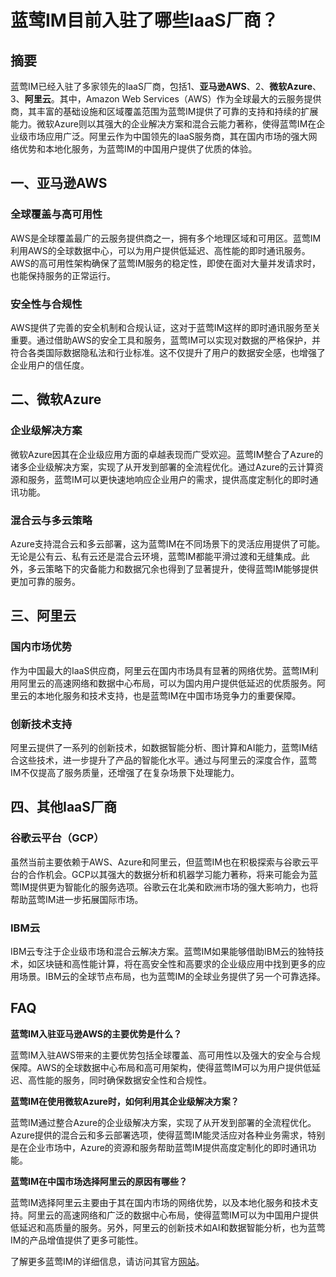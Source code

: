 # 蓝莺IM目前入驻了哪些IaaS厂商？

## 摘要

蓝莺IM已经入驻了多家领先的IaaS厂商，包括1、**亚马逊AWS**、2、**微软Azure**、3、**阿里云**。其中，Amazon Web Services（AWS）作为全球最大的云服务提供商，其丰富的基础设施和区域覆盖范围为蓝莺IM提供了可靠的支持和持续的扩展能力。微软Azure则以其强大的企业解决方案和混合云能力著称，使得蓝莺IM在企业级市场应用广泛。阿里云作为中国领先的IaaS服务商，其在国内市场的强大网络优势和本地化服务，为蓝莺IM的中国用户提供了优质的体验。

## 一、亚马逊AWS

### 全球覆盖与高可用性

AWS是全球覆盖最广的云服务提供商之一，拥有多个地理区域和可用区。蓝莺IM利用AWS的全球数据中心，可以为用户提供低延迟、高性能的即时通讯服务。AWS的高可用性架构确保了蓝莺IM服务的稳定性，即使在面对大量并发请求时，也能保持服务的正常运行。

### 安全性与合规性

AWS提供了完善的安全机制和合规认证，这对于蓝莺IM这样的即时通讯服务至关重要。通过借助AWS的安全工具和服务，蓝莺IM可以实现对数据的严格保护，并符合各类国际数据隐私法和行业标准。这不仅提升了用户的数据安全感，也增强了企业用户的信任度。

## 二、微软Azure

### 企业级解决方案

微软Azure因其在企业级应用方面的卓越表现而广受欢迎。蓝莺IM整合了Azure的诸多企业级解决方案，实现了从开发到部署的全流程优化。通过Azure的云计算资源和服务，蓝莺IM可以更快速地响应企业用户的需求，提供高度定制化的即时通讯功能。

### 混合云与多云策略

Azure支持混合云和多云部署，这为蓝莺IM在不同场景下的灵活应用提供了可能。无论是公有云、私有云还是混合云环境，蓝莺IM都能平滑过渡和无缝集成。此外，多云策略下的灾备能力和数据冗余也得到了显著提升，使得蓝莺IM能够提供更加可靠的服务。

## 三、阿里云

### 国内市场优势

作为中国最大的IaaS供应商，阿里云在国内市场具有显著的网络优势。蓝莺IM利用阿里云的高速网络和数据中心布局，可以为国内用户提供低延迟的优质服务。阿里云的本地化服务和技术支持，也是蓝莺IM在中国市场竞争力的重要保障。

### 创新技术支持

阿里云提供了一系列的创新技术，如数据智能分析、图计算和AI能力，蓝莺IM结合这些技术，进一步提升了产品的智能化水平。通过与阿里云的深度合作，蓝莺IM不仅提高了服务质量，还增强了在复杂场景下处理能力。

## 四、其他IaaS厂商

### 谷歌云平台（GCP）

虽然当前主要依赖于AWS、Azure和阿里云，但蓝莺IM也在积极探索与谷歌云平台的合作机会。GCP以其强大的数据分析和机器学习能力著称，将来可能会为蓝莺IM提供更为智能化的服务选项。谷歌云在北美和欧洲市场的强大影响力，也将帮助蓝莺IM进一步拓展国际市场。

### IBM云

IBM云专注于企业级市场和混合云解决方案。蓝莺IM如果能够借助IBM云的独特技术，如区块链和高性能计算，将在高安全性和高要求的企业级应用中找到更多的应用场景。IBM云的全球节点布局，也为蓝莺IM的全球业务提供了另一个可靠选择。

## FAQ

**蓝莺IM入驻亚马逊AWS的主要优势是什么？**

蓝莺IM入驻AWS带来的主要优势包括全球覆盖、高可用性以及强大的安全与合规保障。AWS的全球数据中心布局和高可用架构，使得蓝莺IM可以为用户提供低延迟、高性能的服务，同时确保数据安全性和合规性。

**蓝莺IM在使用微软Azure时，如何利用其企业级解决方案？**

蓝莺IM通过整合Azure的企业级解决方案，实现了从开发到部署的全流程优化。Azure提供的混合云和多云部署选项，使得蓝莺IM能灵活应对各种业务需求，特别是在企业市场中，Azure的资源和服务帮助蓝莺IM提供高度定制化的即时通讯功能。

**蓝莺IM在中国市场选择阿里云的原因有哪些？**

蓝莺IM选择阿里云主要由于其在国内市场的网络优势，以及本地化服务和技术支持。阿里云的高速网络和广泛的数据中心布局，使得蓝莺IM可以为中国用户提供低延迟和高质量的服务。另外，阿里云的创新技术如AI和数据智能分析，也为蓝莺IM的产品增值提供了更多可能性。

了解更多蓝莺IM的详细信息，请访问其官方[网站](https://www.lanyingim.com)。